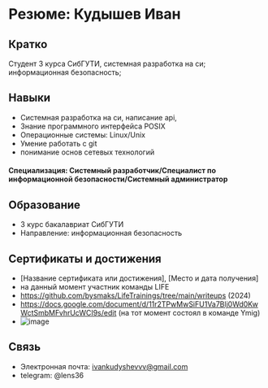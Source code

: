 # Резюме: Кудышев Иван

## Кратко

Студент 3 курса СибГУТИ, системная разработка на си; информационная безопасность; 

## Навыки

- Cистемная разработка на си, написание api, 
- Знание программного интерфейса POSIX
- Операционные системы: Linux/Unix
- Умение работать с git
- понимание основ сетевых технологий


#### Специализация: Системный разработчик/Специалист по информационной безопасности/Системный администратор

## Образование

- 3 курс бакалавриат СибГУТИ
- Направление: информационная безопасность

## Сертификаты и достижения

- [Название сертификата или достижения], [Место и дата получения]
- на данный момент участник команды LIFE
- https://github.com/bysmaks/LifeTrainings/tree/main/writeups (2024)
- https://docs.google.com/document/d/11r2TPwMwSiFU1Va7Blj0Wd0KwWctSmbMFvhrUcWCI9s/edit (на тот момент состоял в команде Ymig)
- ![image](https://github.com/cclens/Resume/assets/117731232/06dd5eaf-150c-4686-a236-d91551c8ae1c)
  
## Связь

- Электронная почта: ivankudyshevvv@gmail.com
- telegram: @lens36

